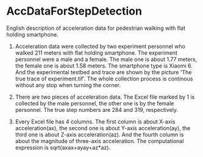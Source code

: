 # AccDataForStepDetection

English description of acceleration data for pedestrian walking with flat holding smartphone.

1. Acceleration data were collected by two experiment personnel who walked 211 meters with flat holding smartphone. The experiment personnel were a male and a female. The male one is about 1.77 meters, the female one is about 1.58 meters. The smartphone type is Xiaomi 6. And the experimental testbed and trace are shown by the picture 'The true trace of experiment.tif'. The whole collection process is continous without any stop when turning the corner. 

2. There are two pieces of acceleration data. The Excel file marked by 1 is collected by the male personnel, the other one is by the female personnel. The true step numbers are 284 and 319, respectively.

3. Every Excel file has 4 columns. The first column is about X-axis acceleration(ax), the second one is about Y-axis acceleration(ay), the third one is about Z-axis acceleration(az). And the fourth column is about the magnitude of three-axis acceleration. The computational expression is sqrt(axax+ayay+az*az).
